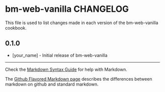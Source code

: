 bm-web-vanilla CHANGELOG
========================

This file is used to list changes made in each version of the bm-web-vanilla cookbook.

0.1.0
-----
- [your_name] - Initial release of bm-web-vanilla

- - -
Check the [Markdown Syntax Guide](http://daringfireball.net/projects/markdown/syntax) for help with Markdown.

The [Github Flavored Markdown page](http://github.github.com/github-flavored-markdown/) describes the differences between markdown on github and standard markdown.
